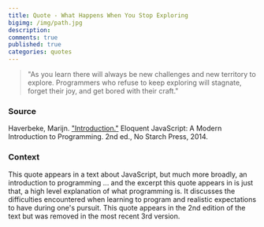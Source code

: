```yaml
---
title: Quote - What Happens When You Stop Exploring
bigimg: /img/path.jpg
description: 
comments: true
published: true
categories: quotes
---
```


> "As you learn there will always be new
challenges and new territory to explore. Programmers who refuse to
keep exploring will stagnate, forget their joy, and get bored with
their craft."

### Source
Haverbeke, Marijn. ["Introduction."][quote] Eloquent JavaScript: A Modern Introduction to Programming. 2nd ed., No Starch Press, 2014.

### Context
This quote appears in a text about JavaScript, but much more broadly, an introduction to programming ... and the excerpt this quote appears in is just that, a high level explanation of what programming is.  It discusses the difficulties encountered when learning to program and realistic expectations to have during one's pursuit.  This quote appears in the 2nd edition of the text but was removed in the most recent 3rd version.


[quote]: https://eloquentjavascript.net/2nd_edition/00_intro.html#p_+tnT9xRk/U
